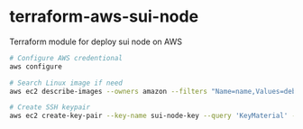 # terraform-aws-sui-node
Terraform module for deploy sui node on AWS


```bash
# Configure AWS credentional 
aws configure

# Search Linux image if need  
aws ec2 describe-images --owners amazon --filters "Name=name,Values=debian-11-amd64*" --query "Images | [0].ImageId" --output text\n

# Create SSH keypair
aws ec2 create-key-pair --key-name sui-node-key --query 'KeyMaterial' --output text > aws-sui-node-key.pem

```